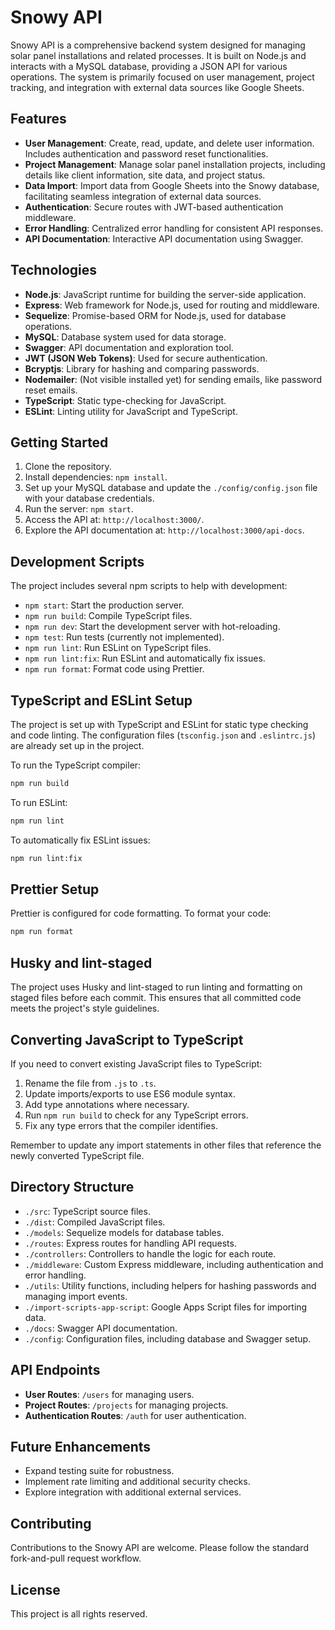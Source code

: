 # Snowy API

Snowy API is a comprehensive backend system designed for managing solar panel installations and related processes. It is built on Node.js and interacts with a MySQL database, providing a JSON API for various operations. The system is primarily focused on user management, project tracking, and integration with external data sources like Google Sheets.

## Features

- **User Management**: Create, read, update, and delete user information. Includes authentication and password reset functionalities.
- **Project Management**: Manage solar panel installation projects, including details like client information, site data, and project status.
- **Data Import**: Import data from Google Sheets into the Snowy database, facilitating seamless integration of external data sources.
- **Authentication**: Secure routes with JWT-based authentication middleware.
- **Error Handling**: Centralized error handling for consistent API responses.
- **API Documentation**: Interactive API documentation using Swagger.

## Technologies

- **Node.js**: JavaScript runtime for building the server-side application.
- **Express**: Web framework for Node.js, used for routing and middleware.
- **Sequelize**: Promise-based ORM for Node.js, used for database operations.
- **MySQL**: Database system used for data storage.
- **Swagger**: API documentation and exploration tool.
- **JWT (JSON Web Tokens)**: Used for secure authentication.
- **Bcryptjs**: Library for hashing and comparing passwords.
- **Nodemailer**: (Not visible installed yet) for sending emails, like password reset emails.
- **TypeScript**: Static type-checking for JavaScript.
- **ESLint**: Linting utility for JavaScript and TypeScript.

## Getting Started

1. Clone the repository.
2. Install dependencies: `npm install`.
3. Set up your MySQL database and update the `./config/config.json` file with your database credentials.
4. Run the server: `npm start`.
5. Access the API at: `http://localhost:3000/`.
6. Explore the API documentation at: `http://localhost:3000/api-docs`.

## Development Scripts

The project includes several npm scripts to help with development:

- `npm start`: Start the production server.
- `npm run build`: Compile TypeScript files.
- `npm run dev`: Start the development server with hot-reloading.
- `npm test`: Run tests (currently not implemented).
- `npm run lint`: Run ESLint on TypeScript files.
- `npm run lint:fix`: Run ESLint and automatically fix issues.
- `npm run format`: Format code using Prettier.

## TypeScript and ESLint Setup

The project is set up with TypeScript and ESLint for static type checking and code linting. The configuration files (`tsconfig.json` and `.eslintrc.js`) are already set up in the project.

To run the TypeScript compiler:

```sh
npm run build
```

To run ESLint:

```sh
npm run lint
```

To automatically fix ESLint issues:

```sh
npm run lint:fix
```

## Prettier Setup

Prettier is configured for code formatting. To format your code:

```sh
npm run format
```

## Husky and lint-staged

The project uses Husky and lint-staged to run linting and formatting on staged files before each commit. This ensures that all committed code meets the project's style guidelines.

## Converting JavaScript to TypeScript

If you need to convert existing JavaScript files to TypeScript:

1. Rename the file from `.js` to `.ts`.
2. Update imports/exports to use ES6 module syntax.
3. Add type annotations where necessary.
4. Run `npm run build` to check for any TypeScript errors.
5. Fix any type errors that the compiler identifies.

Remember to update any import statements in other files that reference the newly converted TypeScript file.

## Directory Structure

- `./src`: TypeScript source files.
- `./dist`: Compiled JavaScript files.
- `./models`: Sequelize models for database tables.
- `./routes`: Express routes for handling API requests.
- `./controllers`: Controllers to handle the logic for each route.
- `./middleware`: Custom Express middleware, including authentication and error handling.
- `./utils`: Utility functions, including helpers for hashing passwords and managing import events.
- `./import-scripts-app-script`: Google Apps Script files for importing data.
- `./docs`: Swagger API documentation.
- `./config`: Configuration files, including database and Swagger setup.

## API Endpoints

- **User Routes**: `/users` for managing users.
- **Project Routes**: `/projects` for managing projects.
- **Authentication Routes**: `/auth` for user authentication.

## Future Enhancements

- Expand testing suite for robustness.
- Implement rate limiting and additional security checks.
- Explore integration with additional external services.

## Contributing

Contributions to the Snowy API are welcome. Please follow the standard fork-and-pull request workflow.

## License

This project is all rights reserved.
